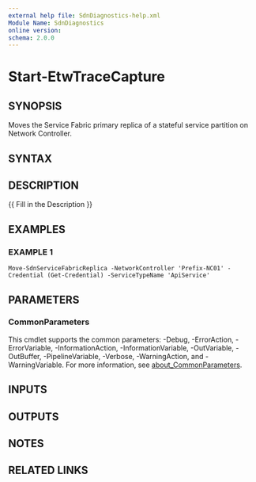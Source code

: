 ```yaml
---
external help file: SdnDiagnostics-help.xml
Module Name: SdnDiagnostics
online version:
schema: 2.0.0
---
```


# Start-EtwTraceCapture

## SYNOPSIS
Moves the Service Fabric primary replica of a stateful service partition on Network Controller.

## SYNTAX

## DESCRIPTION
{{ Fill in the Description }}

## EXAMPLES

### EXAMPLE 1
```
Move-SdnServiceFabricReplica -NetworkController 'Prefix-NC01' -Credential (Get-Credential) -ServiceTypeName 'ApiService'
```

## PARAMETERS

### CommonParameters
This cmdlet supports the common parameters: -Debug, -ErrorAction, -ErrorVariable, -InformationAction, -InformationVariable, -OutVariable, -OutBuffer, -PipelineVariable, -Verbose, -WarningAction, and -WarningVariable. For more information, see [about_CommonParameters](http://go.microsoft.com/fwlink/?LinkID=113216).

## INPUTS

## OUTPUTS

## NOTES

## RELATED LINKS
